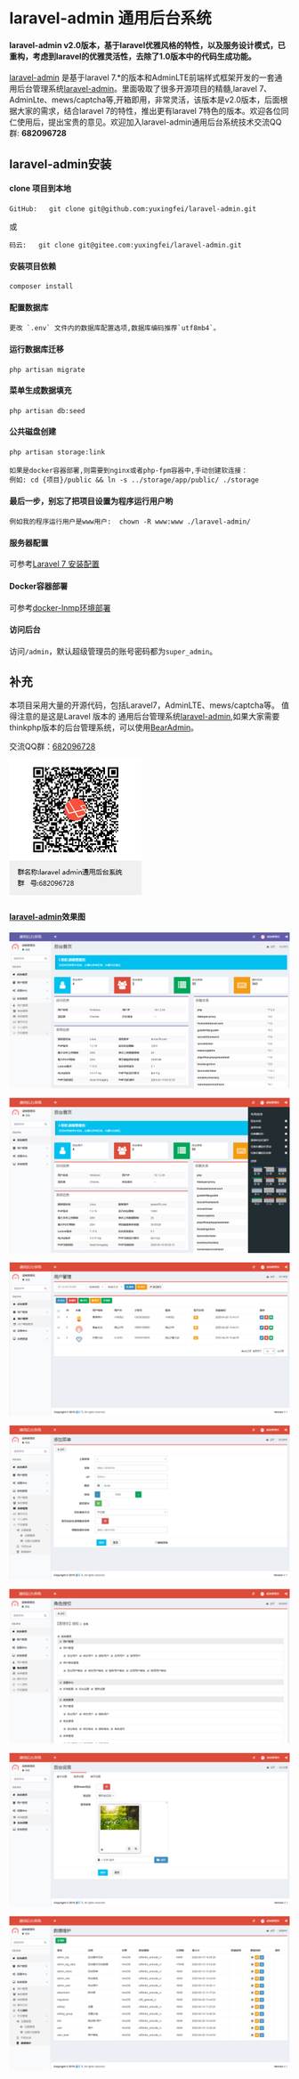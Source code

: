 # laravel-admin 通用后台系统

#### laravel-admin v2.0版本，基于laravel优雅风格的特性，以及服务设计模式，已重构，考虑到laravel的优雅灵活性，去除了1.0版本中的代码生成功能。

[laravel-admin](https://github.com/yuxingfei/laravel-admin) 是基于laravel 7.*的版本和AdminLTE前端样式框架开发的一套通用后台管理系统[laravel-admin](https://github.com/yuxingfei/laravel-admin)。里面吸取了很多开源项目的精髓,laravel 7、AdminLte、mews/captcha等,开箱即用，非常灵活，该版本是v2.0版本，后面根据大家的需求，结合laravel 7的特性，推出更有laravel 7特色的版本。欢迎各位同仁使用后，提出宝贵的意见。欢迎加入laravel-admin通用后台系统技术交流QQ群: **682096728**

## laravel-admin安装
#### clone 项目到本地
```
GitHub:   git clone git@github.com:yuxingfei/laravel-admin.git
```
或
```
码云:   git clone git@gitee.com:yuxingfei/laravel-admin.git
```

#### 安装项目依赖
```
composer install
```

#### 配置数据库
```
更改 `.env` 文件内的数据库配置选项,数据库编码推荐`utf8mb4`。
```

#### 运行数据库迁移
```
php artisan migrate
``` 
#### 菜单生成数据填充
```
php artisan db:seed
``` 
#### 公共磁盘创建
```
php artisan storage:link

如果是docker容器部署,则需要到nginx或者php-fpm容器中,手动创建软连接：
例如: cd {项目}/public && ln -s ../storage/app/public/ ./storage
``` 

#### 最后一步，别忘了把项目设置为程序运行用户哟
```
例如我的程序运行用户是www用户:  chown -R www:www ./laravel-admin/
``` 

#### 服务器配置
可参考[Laravel 7 安装配置](https://learnku.com/docs/laravel/7.x/installation/7447)

#### Docker容器部署
可参考[docker-lnmp环境部署](https://github.com/yuxingfei/docker-lnmp)

#### 访问后台
访问`/admin`，默认超级管理员的账号密码都为`super_admin`。


## 补充
本项目采用大量的开源代码，包括Laravel7，AdminLTE、mews/captcha等。
值得注意的是这是Laravel 版本的 通用后台管理系统[laravel-admin](https://github.com/yuxingfei/laravel-admin),如果大家需要thinkphp版本的后台管理系统，可以使用[BearAdmin](https://github.com/yupoxiong/BearAdmin)。

交流QQ群：[682096728](https://jq.qq.com/?_wv=1027&k=8SMveoJ0)

![Image](https://raw.githubusercontent.com/yuxingfei/images/master/qq_share_code.png)

#### [laravel-admin](https://github.com/yuxingfei/laravel-admin)效果图

![Image](https://raw.githubusercontent.com/yuxingfei/images/master/home.png)

![Image](https://raw.githubusercontent.com/yuxingfei/images/master/skin_setting.png)

![Image](https://raw.githubusercontent.com/yuxingfei/images/master/user.png)

![Image](https://raw.githubusercontent.com/yuxingfei/images/master/menu.png)

![Image](https://raw.githubusercontent.com/yuxingfei/images/master/role.png)

![Image](https://raw.githubusercontent.com/yuxingfei/images/master/setting.png)

![Image](https://raw.githubusercontent.com/yuxingfei/images/master/database.png)
